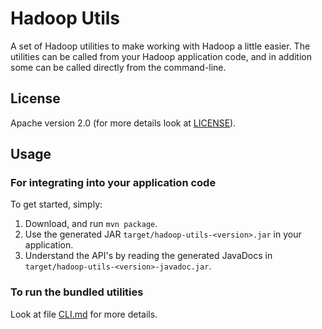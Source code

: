 Hadoop Utils
============

A set of Hadoop utilities to make working with Hadoop a little easier. The utilities can be
called from your Hadoop application code, and in addition some can be called directly from the
command-line.

## License

Apache version 2.0 (for more details look at [LICENSE](https://github.com/alexholmes/hadoop-utils/blob/master/LICENSE)).

## Usage

### For integrating into your application code

To get started, simply:

1. Download, and run `mvn package`.
2. Use the generated JAR `target/hadoop-utils-<version>.jar` in your application.
3. Understand the API's by reading the generated JavaDocs in `target/hadoop-utils-<version>-javadoc.jar`.

### To run the bundled utilities

Look at file [CLI.md](https://github.com/alexholmes/hadoop-utils/blob/master/CLI.md) for more details.

